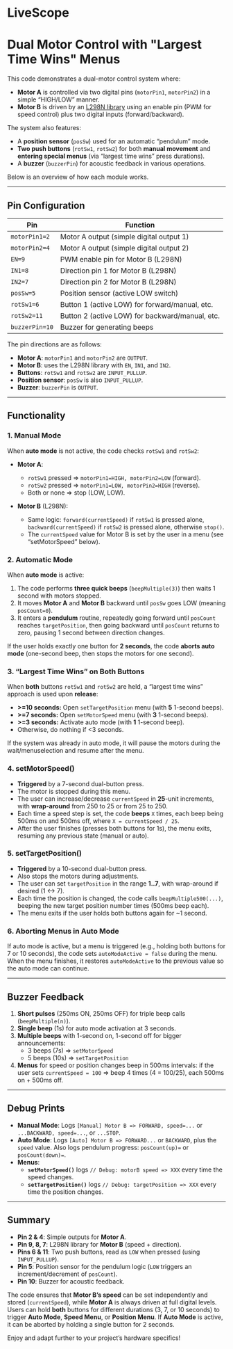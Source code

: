 # LiveScope
# Dual Motor Control with "Largest Time Wins" Menus

This code demonstrates a dual-motor control system where:

- **Motor A** is controlled via two digital pins (`motorPin1`, `motorPin2`) in a simple “HIGH/LOW” manner.
- **Motor B** is driven by an [L298N library](https://github.com/alex-mous/L298N) using an enable pin (PWM for speed control) plus two digital inputs (forward/backward).

The system also features:
- A **position sensor** (`posSw`) used for an automatic “pendulum” mode.
- **Two push buttons** (`rotSw1`, `rotSw2`) for both **manual movement** and **entering special menus** (via “largest time wins” press durations).
- A **buzzer** (`buzzerPin`) for acoustic feedback in various operations.

Below is an overview of how each module works.

---

## Pin Configuration

| **Pin**        | **Function**                                |
|----------------|---------------------------------------------|
| `motorPin1=2`  | Motor A output (simple digital output 1)    |
| `motorPin2=4`  | Motor A output (simple digital output 2)    |
| `EN=9`         | PWM enable pin for Motor B (L298N)          |
| `IN1=8`        | Direction pin 1 for Motor B (L298N)         |
| `IN2=7`        | Direction pin 2 for Motor B (L298N)         |
| `posSw=5`      | Position sensor (active LOW switch)         |
| `rotSw1=6`     | Button 1 (active LOW) for forward/manual, etc. |
| `rotSw2=11`    | Button 2 (active LOW) for backward/manual, etc. |
| `buzzerPin=10` | Buzzer for generating beeps                  |

The pin directions are as follows:
- **Motor A**: `motorPin1` and `motorPin2` are `OUTPUT`.  
- **Motor B**: uses the L298N library with `EN`, `IN1`, and `IN2`.  
- **Buttons**: `rotSw1` and `rotSw2` are `INPUT_PULLUP`.  
- **Position sensor**: `posSw` is also `INPUT_PULLUP`.  
- **Buzzer**: `buzzerPin` is `OUTPUT`.

---

## Functionality

### 1. Manual Mode

When **auto mode** is not active, the code checks `rotSw1` and `rotSw2`:
- **Motor A**:
  - `rotSw1` pressed => `motorPin1=HIGH, motorPin2=LOW` (forward).
  - `rotSw2` pressed => `motorPin1=LOW, motorPin2=HIGH` (reverse).
  - Both or none => stop (LOW, LOW).

- **Motor B** (L298N):
  - Same logic: `forward(currentSpeed)` if `rotSw1` is pressed alone, `backward(currentSpeed)` if `rotSw2` is pressed alone, otherwise `stop()`.
  - The `currentSpeed` value for Motor B is set by the user in a menu (see “setMotorSpeed” below).

### 2. Automatic Mode

When **auto mode** is active:
1. The code performs **three quick beeps** (`beepMultiple(3)`) then waits 1 second with motors stopped.
2. It moves **Motor A** and **Motor B** backward until `posSw` goes LOW (meaning `posCount=0`).  
3. It enters a **pendulum** routine, repeatedly going forward until `posCount` reaches `targetPosition`, then going backward until `posCount` returns to zero, pausing 1 second between direction changes.

If the user holds exactly one button for **2 seconds**, the code **aborts auto mode** (one-second beep, then stops the motors for one second).

### 3. “Largest Time Wins” on Both Buttons

When **both** buttons `rotSw1` and `rotSw2` are held, a “largest time wins” approach is used upon **release**:
- **>=10 seconds:** Open `setTargetPosition` menu (with **5** 1-second beeps).
- **>=7 seconds:** Open `setMotorSpeed` menu (with **3** 1-second beeps).
- **>=3 seconds:** Activate auto mode (with **1** 1-second beep).
- Otherwise, do nothing if <3 seconds.

If the system was already in auto mode, it will pause the motors during the wait/menuselection and resume after the menu.

### 4. setMotorSpeed()

- **Triggered** by a 7-second dual-button press.
- The motor is stopped during this menu.
- The user can increase/decrease `currentSpeed` in **25**-unit increments, with **wrap-around** from 250 to 25 or from 25 to 250.
- Each time a speed step is set, the code **beeps** `X` times, each beep being 500ms on and 500ms off, where `X = currentSpeed / 25`.
- After the user finishes (presses both buttons for 1s), the menu exits, resuming any previous state (manual or auto).

### 5. setTargetPosition()

- **Triggered** by a 10-second dual-button press.
- Also stops the motors during adjustments.
- The user can set `targetPosition` in the range **1..7**, with wrap-around if desired (1 <-> 7).
- Each time the position is changed, the code calls `beepMultiple500(...)`, beeping the new target position number times (500ms beep each).
- The menu exits if the user holds both buttons again for ~1 second.

### 6. Aborting Menus in Auto Mode

If auto mode is active, but a menu is triggered (e.g., holding both buttons for 7 or 10 seconds), the code sets `autoModeActive = false` during the menu. When the menu finishes, it restores `autoModeActive` to the previous value so the auto mode can continue.

---

## Buzzer Feedback

1. **Short pulses** (250ms ON, 250ms OFF) for triple beep calls (`beepMultiple(n)`).
2. **Single beep** (1s) for auto mode activation at 3 seconds.
3. **Multiple beeps** with 1-second on, 1-second off for bigger announcements:
   - 3 beeps (7s) => `setMotorSpeed`
   - 5 beeps (10s) => `setTargetPosition`
4. **Menus** for speed or position changes beep in 500ms intervals: if the user sets `currentSpeed = 100` => beep 4 times (4 = 100/25), each 500ms on + 500ms off.

---

## Debug Prints

- **Manual Mode**: Logs `[Manual] Motor B => FORWARD, speed=...` or `...BACKWARD, speed=...`, or `...STOP`.
- **Auto Mode**: Logs `[Auto] Motor B => FORWARD...` or `BACKWARD`, plus the `speed` value. Also logs pendulum progress: `posCount(up)=` or `posCount(down)=`.
- **Menus**:
  - **`setMotorSpeed()`** logs `// Debug: motorB speed => XXX` every time the speed changes.  
  - **`setTargetPosition()`** logs `// Debug: targetPosition => XXX` every time the position changes.

---

## Summary

- **Pin 2 & 4**: Simple outputs for **Motor A**.
- **Pin 9, 8, 7**: L298N library for **Motor B** (speed + direction).
- **Pins 6 & 11**: Two push buttons, read as `LOW` when pressed (using `INPUT_PULLUP`).
- **Pin 5**: Position sensor for the pendulum logic (`LOW` triggers an increment/decrement of `posCount`).
- **Pin 10**: Buzzer for acoustic feedback.

The code ensures that **Motor B’s speed** can be set independently and stored (`currentSpeed`), while **Motor A** is always driven at full digital levels. Users can hold **both** buttons for different durations (3, 7, or 10 seconds) to trigger **Auto Mode**, **Speed Menu**, or **Position Menu**. If **Auto Mode** is active, it can be aborted by holding a single button for 2 seconds.

Enjoy and adapt further to your project’s hardware specifics!
 
